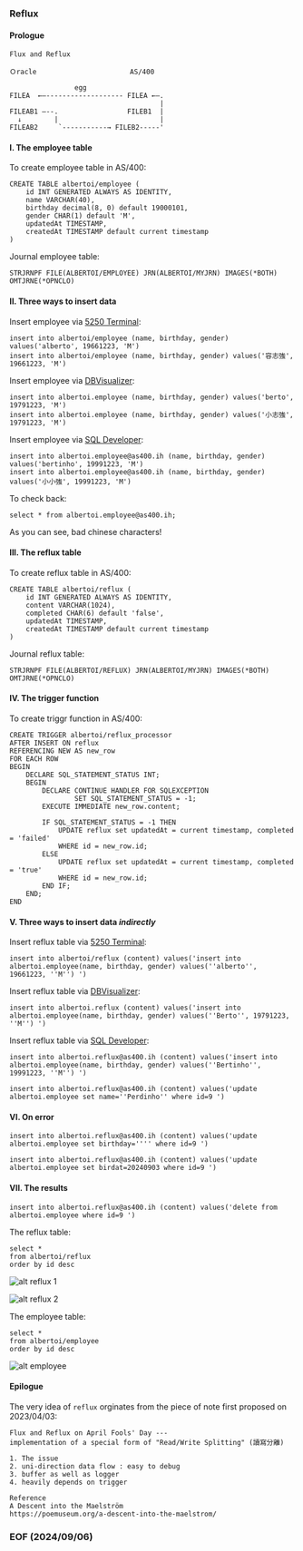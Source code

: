 ### Reflux 


#### Prologue 
```
Flux and Reflux

Ｏracle                       AS/400

                egg 
FILEA  ←—------------------- FILEA ←–.
                                     |
FILEAB1 —--.                 FILEB1  |
  ↓        |                         |
FILEAB2     `-----------→ FILEB2-----'
```


#### I. The employee table 
To create employee table in AS/400: 
```
CREATE TABLE albertoi/employee (
    id INT GENERATED ALWAYS AS IDENTITY,
    name VARCHAR(40),
    birthday decimal(8, 0) default 19000101,
    gender CHAR(1) default 'M', 
    updatedAt TIMESTAMP, 
    createdAt TIMESTAMP default current timestamp
)
```

Journal employee table: 
```
STRJRNPF FILE(ALBERTOI/EMPLOYEE) JRN(ALBERTOI/MYJRN) IMAGES(*BOTH) OMTJRNE(*OPNCLO)
```


#### II. Three ways to insert data  
Insert employee via [5250 Terminal](https://en.wikipedia.org/wiki/IBM_5250): 
```
insert into albertoi/employee (name, birthday, gender) values('alberto', 19661223, 'M')
insert into albertoi/employee (name, birthday, gender) values('容志強', 19661223, 'M')
```

Insert employee via [DBVisualizer](https://www.dbvis.com/): 
```
insert into albertoi.employee (name, birthday, gender) values('berto', 19791223, 'M')
insert into albertoi.employee (name, birthday, gender) values('小志強', 19791223, 'M')
```

Insert employee via [SQL Developer](https://www.oracle.com/database/sqldeveloper/): 
```
insert into albertoi.employee@as400.ih (name, birthday, gender) values('bertinho', 19991223, 'M')
insert into albertoi.employee@as400.ih (name, birthday, gender) values('小小強', 19991223, 'M')
```

To check back: 
```
select * from albertoi.employee@as400.ih; 
```

As you can see, bad chinese characters! 


#### III. The reflux table
To create reflux table in AS/400: 
```
CREATE TABLE albertoi/reflux (
    id INT GENERATED ALWAYS AS IDENTITY,
    content VARCHAR(1024),
    completed CHAR(6) default 'false',     
    updatedAt TIMESTAMP, 
    createdAt TIMESTAMP default current timestamp
)
```

Journal reflux table: 
```
STRJRNPF FILE(ALBERTOI/REFLUX) JRN(ALBERTOI/MYJRN) IMAGES(*BOTH) OMTJRNE(*OPNCLO)
```


#### IV. The trigger function 
To create triggr function in AS/400:
```
CREATE TRIGGER albertoi/reflux_processor
AFTER INSERT ON reflux
REFERENCING NEW AS new_row
FOR EACH ROW
BEGIN
    DECLARE SQL_STATEMENT_STATUS INT;
    BEGIN
        DECLARE CONTINUE HANDLER FOR SQLEXCEPTION
                SET SQL_STATEMENT_STATUS = -1;
        EXECUTE IMMEDIATE new_row.content; 

        IF SQL_STATEMENT_STATUS = -1 THEN
            UPDATE reflux set updatedAt = current timestamp, completed = 'failed' 
            WHERE id = new_row.id;
        ELSE
            UPDATE reflux set updatedAt = current timestamp, completed = 'true' 
            WHERE id = new_row.id;
        END IF;
    END;
END
```


#### V. Three ways to insert data *indirectly*
Insert reflux table via [5250 Terminal](https://en.wikipedia.org/wiki/IBM_5250): 
```
insert into albertoi/reflux (content) values('insert into albertoi.employee(name, birthday, gender) values(''alberto'', 19661223, ''M'') ')
```

Insert reflux table via [DBVisualizer](https://www.dbvis.com/): 
```
insert into albertoi.reflux (content) values('insert into albertoi.employee(name, birthday, gender) values(''Berto'', 19791223, ''M'') ')
```

Insert reflux table via [SQL Developer](https://www.oracle.com/database/sqldeveloper/): 
```
insert into albertoi.reflux@as400.ih (content) values('insert into albertoi.employee(name, birthday, gender) values(''Bertinho'', 19991223, ''M'') ')

insert into albertoi.reflux@as400.ih (content) values('update albertoi.employee set name=''Perdinho'' where id=9 ')
```


#### VI. On error
```
insert into albertoi.reflux@as400.ih (content) values('update albertoi.employee set birthday='''' where id=9 ')

insert into albertoi.reflux@as400.ih (content) values('update albertoi.employee set birdat=20240903 where id=9 ')
```


#### VII. The results 
```
insert into albertoi.reflux@as400.ih (content) values('delete from albertoi.employee where id=9 ')
```

The reflux table: 
```
select *              
from albertoi/reflux  
order by id desc      
```

![alt reflux 1](img/reflux-1.JPG)

![alt reflux 2](img/reflux-2.JPG)

The employee table:
```
select *                
from albertoi/employee  
order by id desc        
```
![alt employee](img/employee.JPG)


#### Epilogue 
The very idea of `reflux` orginates from the piece of note first proposed on 2023/04/03: 
```
Flux and Reflux on April Fools' Day --- 
implementation of a special form of "Read/Write Splitting" (讀寫分離)

1. The issue 
2. uni-direction data flow : easy to debug 
3. buffer as well as logger 
4. heavily depends on trigger 

Reference
A Descent into the Maelström
https://poemuseum.org/a-descent-into-the-maelstrom/
```


### EOF (2024/09/06)
